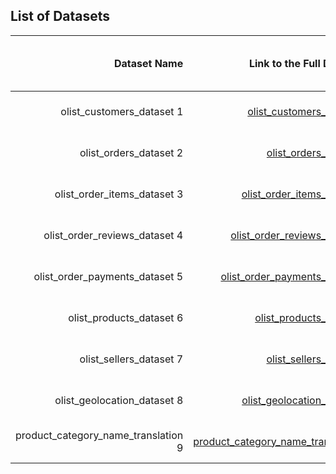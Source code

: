 ## List of Datasets

|  Dataset Name | Link to the Full  Dataset   | Full  Dataset Size (KB)  | Link to Report |
| ---:| ---: | ---: | ---: |
|  olist_customers_dataset 1 | [olist_customers_dataset](./olist_customers_dataset.csv) | 8,823 | [Dataset 1 Report]("https://github.com/AlexanderVieira/EcommerceAnalytics/blob/master/Docs/DataReport/DataDictionary.md")|
|  olist_orders_dataset 2 | [olist_orders_dataset](./olist_orders_dataset.csv) | 17,242 | [Dataset 1 Report]("https://github.com/AlexanderVieira/EcommerceAnalytics/blob/master/Docs/DataReport/DataDictionary.md")|
|  olist_order_items_dataset 3 | [olist_order_items_dataset](./olist_order_items_dataset.csv) | 15,077 | [Dataset 1 Report]("https://github.com/AlexanderVieira/EcommerceAnalytics/blob/master/Docs/DataReport/DataDictionary.md")|
|  olist_order_reviews_dataset 4 | [olist_order_reviews_dataset](./olist_order_reviews_dataset.csv) | 14,072 | [Dataset 1 Report]("https://github.com/AlexanderVieira/EcommerceAnalytics/blob/master/Docs/DataReport/DataDictionary.md")|
|  olist_order_payments_dataset 5 | [olist_order_payments_dataset](./olist_order_payments_dataset.csv) | 5,642 | [Dataset 1 Report]("https://github.com/AlexanderVieira/EcommerceAnalytics/blob/master/Docs/DataReport/DataDictionary.md")|
|  olist_products_dataset 6 | [olist_products_dataset](./olist_products_dataset.csv) | 2,324 | [Dataset 1 Report]("https://github.com/AlexanderVieira/EcommerceAnalytics/blob/master/Docs/DataReport/DataDictionary.md")|
|  olist_sellers_dataset 7 | [olist_sellers_dataset](./olist_sellers_dataset.csv) | 171 | [Dataset 1 Report]("https://github.com/AlexanderVieira/EcommerceAnalytics/blob/master/Docs/DataReport/DataDictionary.md")|
|  olist_geolocation_dataset 8 | [olist_geolocation_dataset](./olist_geolocation_dataset.csv) | 59,838 | [Dataset 1 Report]("https://github.com/AlexanderVieira/EcommerceAnalytics/blob/master/Docs/DataReport/DataDictionary.md")|
|  product_category_name_translation 9 | [product_category_name_translation](./product_category_name_translation.csv) | 3 | [Dataset 1 Report]("https://github.com/AlexanderVieira/EcommerceAnalytics/blob/master/Docs/DataReport/DataDictionary.md")|

